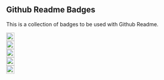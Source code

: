## Github Readme Badges
This is a collection of badges to be used with Github Readme.


<a href="https://lokutech.github.io/Calculator/">
  <img src="https://img.shields.io/badge/Online_at_Github_Pages-success?logo=github"  height="22">
</a>  <br />

<a href="https://www.reactjs.org">
  <img src="https://img.shields.io/badge/React-v16.13.1-grey?logo=React&labelColor=blue"  height="22">
</a>  <br />

<a href="https://developer.mozilla.org/en-US/docs/Web/Guide/HTML/HTML5">
  <img src="https://img.shields.io/badge/HTML-E34F26?logo=html5&logoColor=white"  height="22">
</a> <br />

<a href="https://developer.mozilla.org/en-US/docs/Web/CSS">
  <img src="https://img.shields.io/badge/CSS-1572B6?logo=css3&logoColor=white"  height="22">
</a> <br />

<a href="https://nodejs.org/">
  <img src="https://img.shields.io/badge/Node.js-v12.18.4-grey?logo=Node.js&labelColor=339933&logoColor=white
"  height="22">
</a> <br />
